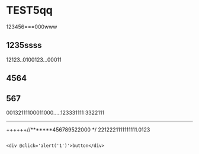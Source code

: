 # TEST5qq

123456===000www

## 1235ssss

12123..0100123...00011

## 4564

## 567

00132111100011000.....123331111
3322111

---

++++++//**\*\*\***456789522000 \*/
2212221111111111.0123

```demo

<div @click='alert('1')'>button</div>
```
